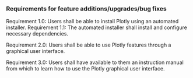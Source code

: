 ### Requirements for feature additions/upgrades/bug fixes

Requirement 1.0: Users shall be able to install Plotly using an automated installer.
	Requirement 1.1: The automated installer shall install and configure necessary dependencies.
	
Requirement 2.0: Users shall be able to use Plotly features through a graphical user interface.

Requirement 3.0: Users shall have available to them an instruction manual from which to learn how to use the Plotly graphical user interface.

